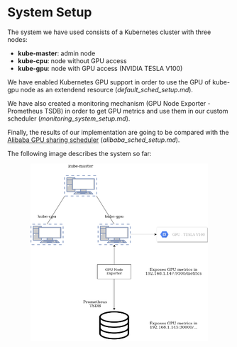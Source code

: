 # System Setup

The system we have used consists of a Kubernetes cluster with three nodes:
- __kube-master__: admin node
- __kube-cpu__: node without GPU access
- __kube-gpu__: node with GPU access (NVIDIA TESLA V100)

We have enabled Kubernetes GPU support in order to use the GPU of kube-gpu node as an extendend resource (*default_sched_setup.md*).

We have also created a monitoring mechanism (GPU Node Exporter - Prometheus TSDB) in order to get GPU metrics and use them in our custom scheduler (*monitoring_system_setup.md*).

Finally, the results of our implementation are going to be compared with the [Alibaba GPU sharing scheduler](https://github.com/AliyunContainerService/gpushare-scheduler-extender) (*alibaba_sched_setup.md*).

The following image describes the system so far:

<p align="center">
    <img src="images/cluster-image.png" width="400" height="400">
</p>
